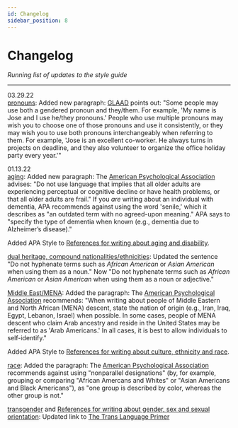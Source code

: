 ```yaml
---
id: Changelog
sidebar_position: 8
---
```


# Changelog

*Running list of updates to the style guide*

---
03.29.22    
[pronouns](https://symmetry-mag.github.io/style-guide/writing-about-gender-sex-and-sexual-orientation/#pronouns): Added new paragraph: [GLAAD](https://www.glaad.org/reference/transgender) points out: "Some people may use both a gendered pronoun and they/them. For example, 'My name is Jose and I use he/they pronouns.' People who use multiple pronouns may wish you to choose one of those pronouns and use it consistently, or they may wish you to use both pronouns interchangeably when referring to them. For example, 'Jose is an excellent co-worker. He always turns in projects on deadline, and they also volunteer to organize the office holiday party every year.'" 

01.13.22  
[aging](https://symmetry-mag.github.io/style-guide/writing-about-aging-and-disability#aging): Added new paragraph: The [American Psychological Association](https://apastyle.apa.org/style-grammar-guidelines/bias-free-language/age) advises: "Do not use language that implies that all older adults are experiencing perceptual or cognitive decline or have health problems, or that all older adults are frail." If you *are* writing about an individual with dementia, APA recommends against using the word 'senile,' which it describes as "an outdated term with no agreed-upon meaning." APA says to "specify the type of dementia when known (e.g., dementia due to Alzheimer’s disease)."  
  
Added APA Style to [References for writing about aging and disability](https://symmetry-mag.github.io/style-guide/references#references-for-writing-about-aging-and-disability).
  
[dual heritage, compound nationalities/ethnicities](https://symmetry-mag.github.io/style-guide/writing-about-culture-ethnicity-and-race#dual-heritage-compound-nationalitiesethnicities): Updated the sentence "Do not hyphenate terms such as *African American* or *Asian American* when using them as a noun." Now "Do not hyphenate terms such as *African American* or *Asian American* when using them as a noun or adjective."  
  
[Middle East/MENA](https://symmetry-mag.github.io/style-guide/writing-about-culture-ethnicity-and-race#middle-eastmena): Added the paragraph: The [American Psychological Association](https://apastyle.apa.org/style-grammar-guidelines/bias-free-language/racial-ethnic-minorities) recommends: "When writing about people of Middle Eastern and North African (MENA) descent, state the nation of origin (e.g., Iran, Iraq, Egypt, Lebanon, Israel) when possible. In some cases, people of MENA descent who claim Arab ancestry and reside in the United States may be referred to as 'Arab Americans.' In all cases, it is best to allow individuals to self-identify."  
  
Added APA Style to [References for writing about culture, ethnicity and race](https://symmetry-mag.github.io/style-guide/references#references-for-writing-about-culture-ethnicity-and-race).  
  
[race](https://symmetry-mag.github.io/style-guide/writing-about-culture-ethnicity-and-race#race): Added the paragraph: The [American Psychological Association](https://apastyle.apa.org/style-grammar-guidelines/bias-free-language/racial-ethnic-minorities) recommends against using "nonparallel designations" (by, for example, grouping or comparing "African Amercans and Whites" or "Asian Americans and Black Americans"), as "one group is described by color, whereas the other group is not."
  
[transgender](https://symmetry-mag.github.io/style-guide/writing-about-gender-sex-and-sexual-orientation/#transgender) and [References for writing about gender, sex and sexual orientation](https://symmetry-mag.github.io/style-guide/references/#references-for-writing-about-gender-sex-and-sexual-orientation): Updated link to [The Trans Language Primer](https://translanguageprimer.com/)  
  
  
